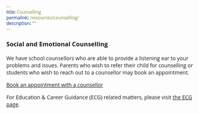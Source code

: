 ```yaml
---
title: Counselling
permalink: /resources/counselling/
description: ""
---
```

<style type="text/css">
@import url('https://fonts.googleapis.com/css2?family=Open+Sans&display=swap');  

body, * { font-family: 'Open Sans', sans-serif !important; }
.bp-container h1 { letter-spacing: normal !important; font-weight: 300 !important;}
</style>

<style type="text/css">
	.this-bunch-css-code-is-to-style-the-button {}
		
.top-button {display: flex; max-width: 400px text-align: center; font-size:  1.2em; color: #fff !important; border: 1px solid #4372d6; background-color: #4372d6; flex-basis: 240px; border-radius: 8px; padding: 8px 12px; font-weight: 900; text-decoration: none !important; box-shadow: 0px 0px 3px rgba(0, 0, 0, .4); margin-bottom: 0 !important; justify-content: center;}
	
.top-button:hover {opacity: .5 !important; transition: .3s;}
</style>

### Social and Emotional Counselling

We have school counsellors who are able to provide a listening ear to your problems and issues. Parents who wish to refer their child for counselling or students who wish to reach out to a counsellor may book an appointment.

<a class="top-buttom" href="https://form.gov.sg/602f6a99cdb3880011704567">Book an appointment with a counsellor</a>

For Education & Career Guidance (ECG) related matters, please visit [the ECG page](/resources/ecg/).